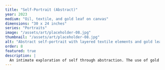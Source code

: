 ```yaml
---
title: "Self-Portrait (Abstract)"
year: 2023
medium: "Oil, textile, and gold leaf on canvas"
dimensions: "30 x 24 inches"
series: "Portraits"
image: "/assets/art/placeholder-08.jpg"
thumbnail: "/assets/art/placeholder-08.jpg"
alt: "Abstract self-portrait with layered textile elements and gold leaf accents on dark background"
order: 8
featured: true
description: |
  An intimate exploration of self through abstraction. The use of gold leaf references historical portraiture traditions while the fragmented textile elements speak to contemporary identity formation.
---
```

